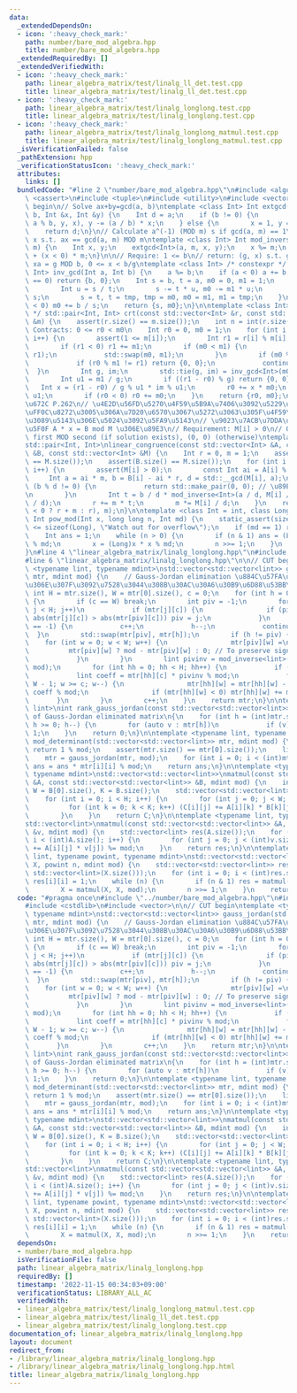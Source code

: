 ```yaml
---
data:
  _extendedDependsOn:
  - icon: ':heavy_check_mark:'
    path: number/bare_mod_algebra.hpp
    title: number/bare_mod_algebra.hpp
  _extendedRequiredBy: []
  _extendedVerifiedWith:
  - icon: ':heavy_check_mark:'
    path: linear_algebra_matrix/test/linalg_ll_det.test.cpp
    title: linear_algebra_matrix/test/linalg_ll_det.test.cpp
  - icon: ':heavy_check_mark:'
    path: linear_algebra_matrix/test/linalg_longlong.test.cpp
    title: linear_algebra_matrix/test/linalg_longlong.test.cpp
  - icon: ':heavy_check_mark:'
    path: linear_algebra_matrix/test/linalg_longlong_matmul.test.cpp
    title: linear_algebra_matrix/test/linalg_longlong_matmul.test.cpp
  _isVerificationFailed: false
  _pathExtension: hpp
  _verificationStatusIcon: ':heavy_check_mark:'
  attributes:
    links: []
  bundledCode: "#line 2 \"number/bare_mod_algebra.hpp\"\n#include <algorithm>\n#include\
    \ <cassert>\n#include <tuple>\n#include <utility>\n#include <vector>\n\n// CUT\
    \ begin\n// Solve ax+by=gcd(a, b)\ntemplate <class Int> Int extgcd(Int a, Int\
    \ b, Int &x, Int &y) {\n    Int d = a;\n    if (b != 0) {\n        d = extgcd(b,\
    \ a % b, y, x), y -= (a / b) * x;\n    } else {\n        x = 1, y = 0;\n    }\n\
    \    return d;\n}\n// Calculate a^(-1) (MOD m) s if gcd(a, m) == 1\n// Calculate\
    \ x s.t. ax == gcd(a, m) MOD m\ntemplate <class Int> Int mod_inverse(Int a, Int\
    \ m) {\n    Int x, y;\n    extgcd<Int>(a, m, x, y);\n    x %= m;\n    return x\
    \ + (x < 0) * m;\n}\n\n// Require: 1 <= b\n// return: (g, x) s.t. g = gcd(a, b),\
    \ xa = g MOD b, 0 <= x < b/g\ntemplate <class Int> /* constexpr */ std::pair<Int,\
    \ Int> inv_gcd(Int a, Int b) {\n    a %= b;\n    if (a < 0) a += b;\n    if (a\
    \ == 0) return {b, 0};\n    Int s = b, t = a, m0 = 0, m1 = 1;\n    while (t) {\n\
    \        Int u = s / t;\n        s -= t * u, m0 -= m1 * u;\n        auto tmp =\
    \ s;\n        s = t, t = tmp, tmp = m0, m0 = m1, m1 = tmp;\n    }\n    if (m0\
    \ < 0) m0 += b / s;\n    return {s, m0};\n}\n\ntemplate <class Int>\n/* constexpr\
    \ */ std::pair<Int, Int> crt(const std::vector<Int> &r, const std::vector<Int>\
    \ &m) {\n    assert(r.size() == m.size());\n    int n = int(r.size());\n    //\
    \ Contracts: 0 <= r0 < m0\n    Int r0 = 0, m0 = 1;\n    for (int i = 0; i < n;\
    \ i++) {\n        assert(1 <= m[i]);\n        Int r1 = r[i] % m[i], m1 = m[i];\n\
    \        if (r1 < 0) r1 += m1;\n        if (m0 < m1) {\n            std::swap(r0,\
    \ r1);\n            std::swap(m0, m1);\n        }\n        if (m0 % m1 == 0) {\n\
    \            if (r0 % m1 != r1) return {0, 0};\n            continue;\n      \
    \  }\n        Int g, im;\n        std::tie(g, im) = inv_gcd<Int>(m0, m1);\n\n\
    \        Int u1 = m1 / g;\n        if ((r1 - r0) % g) return {0, 0};\n\n     \
    \   Int x = (r1 - r0) / g % u1 * im % u1;\n        r0 += x * m0;\n        m0 *=\
    \ u1;\n        if (r0 < 0) r0 += m0;\n    }\n    return {r0, m0};\n}\n\n// \u87FB\
    \u672C P.262\n// \u4E2D\u56FD\u5270\u4F59\u5B9A\u7406\u3092\u5229\u7528\u3057\u3066\
    \uFF0C\u8272\u3005\u306A\u7D20\u6570\u3067\u5272\u3063\u305F\u4F59\u308A\u304B\
    \u3089\u5143\u306E\u5024\u3092\u5FA9\u5143\n// \u9023\u7ACB\u7DDA\u5F62\u5408\u540C\
    \u5F0F A * x = B mod M \u306E\u89E3\n// Requirement: M[i] > 0\n// Output: x =\
    \ first MOD second (if solution exists), (0, 0) (otherwise)\ntemplate <class Int>\n\
    std::pair<Int, Int>\nlinear_congruence(const std::vector<Int> &A, const std::vector<Int>\
    \ &B, const std::vector<Int> &M) {\n    Int r = 0, m = 1;\n    assert(A.size()\
    \ == M.size());\n    assert(B.size() == M.size());\n    for (int i = 0; i < (int)A.size();\
    \ i++) {\n        assert(M[i] > 0);\n        const Int ai = A[i] % M[i];\n   \
    \     Int a = ai * m, b = B[i] - ai * r, d = std::__gcd(M[i], a);\n        if\
    \ (b % d != 0) {\n            return std::make_pair(0, 0); // \u89E3\u306A\u3057\
    \n        }\n        Int t = b / d * mod_inverse<Int>(a / d, M[i] / d) % (M[i]\
    \ / d);\n        r += m * t;\n        m *= M[i] / d;\n    }\n    return std::make_pair((r\
    \ < 0 ? r + m : r), m);\n}\n\ntemplate <class Int = int, class Long = long long>\
    \ Int pow_mod(Int x, long long n, Int md) {\n    static_assert(sizeof(Int) * 2\
    \ <= sizeof(Long), \"Watch out for overflow\");\n    if (md == 1) return 0;\n\
    \    Int ans = 1;\n    while (n > 0) {\n        if (n & 1) ans = (Long)ans * x\
    \ % md;\n        x = (Long)x * x % md;\n        n >>= 1;\n    }\n    return ans;\n\
    }\n#line 4 \"linear_algebra_matrix/linalg_longlong.hpp\"\n#include <cstdlib>\n\
    #line 6 \"linear_algebra_matrix/linalg_longlong.hpp\"\n\n// CUT begin\ntemplate\
    \ <typename lint, typename mdint>\nstd::vector<std::vector<lint>> gauss_jordan(std::vector<std::vector<lint>>\
    \ mtr, mdint mod) {\n    // Gauss-Jordan elimination \u884C\u57FA\u672C\u5909\u5F62\
    \u306E\u307F\u3092\u7528\u3044\u308B\u30AC\u30A6\u30B9\u6D88\u53BB\u6CD5\n   \
    \ int H = mtr.size(), W = mtr[0].size(), c = 0;\n    for (int h = 0; h < H; h++)\
    \ {\n        if (c == W) break;\n        int piv = -1;\n        for (int j = h;\
    \ j < H; j++)\n            if (mtr[j][c]) {\n                if (piv == -1 or\
    \ abs(mtr[j][c]) > abs(mtr[piv][c])) piv = j;\n            }\n        if (piv\
    \ == -1) {\n            c++;\n            h--;\n            continue;\n      \
    \  }\n        std::swap(mtr[piv], mtr[h]);\n        if (h != piv) {\n        \
    \    for (int w = 0; w < W; w++) {\n                mtr[piv][w] =\n          \
    \          mtr[piv][w] ? mod - mtr[piv][w] : 0; // To preserve sign of determinant\n\
    \            }\n        }\n        lint pivinv = mod_inverse<lint>(mtr[h][c],\
    \ mod);\n        for (int hh = 0; hh < H; hh++) {\n            if (hh == h) continue;\n\
    \            lint coeff = mtr[hh][c] * pivinv % mod;\n            for (int w =\
    \ W - 1; w >= c; w--) {\n                mtr[hh][w] = mtr[hh][w] - mtr[h][w] *\
    \ coeff % mod;\n                if (mtr[hh][w] < 0) mtr[hh][w] += mod;\n     \
    \       }\n        }\n        c++;\n    }\n    return mtr;\n}\n\ntemplate <typename\
    \ lint>\nint rank_gauss_jordan(const std::vector<std::vector<lint>> &mtr) // Rank\
    \ of Gauss-Jordan eliminated matrix\n{\n    for (int h = (int)mtr.size() - 1;\
    \ h >= 0; h--) {\n        for (auto v : mtr[h])\n            if (v) return h +\
    \ 1;\n    }\n    return 0;\n}\n\ntemplate <typename lint, typename mdint>\nlint\
    \ mod_determinant(std::vector<std::vector<lint>> mtr, mdint mod) {\n    if (mtr.empty())\
    \ return 1 % mod;\n    assert(mtr.size() == mtr[0].size());\n    lint ans = 1;\n\
    \    mtr = gauss_jordan(mtr, mod);\n    for (int i = 0; i < (int)mtr.size(); i++)\
    \ ans = ans * mtr[i][i] % mod;\n    return ans;\n}\n\ntemplate <typename lint,\
    \ typename mdint>\nstd::vector<std::vector<lint>>\nmatmul(const std::vector<std::vector<lint>>\
    \ &A, const std::vector<std::vector<lint>> &B, mdint mod) {\n    int H = A.size(),\
    \ W = B[0].size(), K = B.size();\n    std::vector<std::vector<lint>> C(H, std::vector<lint>(W));\n\
    \    for (int i = 0; i < H; i++) {\n        for (int j = 0; j < W; j++) {\n  \
    \          for (int k = 0; k < K; k++) (C[i][j] += A[i][k] * B[k][j]) %= mod;\n\
    \        }\n    }\n    return C;\n}\n\ntemplate <typename lint, typename mdint>\n\
    std::vector<lint>\nmatmul(const std::vector<std::vector<lint>> &A, const std::vector<lint>\
    \ &v, mdint mod) {\n    std::vector<lint> res(A.size());\n    for (int i = 0;\
    \ i < (int)A.size(); i++) {\n        for (int j = 0; j < (int)v.size(); j++) (res[i]\
    \ += A[i][j] * v[j]) %= mod;\n    }\n    return res;\n}\n\ntemplate <typename\
    \ lint, typename powint, typename mdint>\nstd::vector<std::vector<lint>> matpower(std::vector<std::vector<lint>>\
    \ X, powint n, mdint mod) {\n    std::vector<std::vector<lint>> res(X.size(),\
    \ std::vector<lint>(X.size()));\n    for (int i = 0; i < (int)res.size(); i++)\
    \ res[i][i] = 1;\n    while (n) {\n        if (n & 1) res = matmul(res, X, mod);\n\
    \        X = matmul(X, X, mod);\n        n >>= 1;\n    }\n    return res;\n}\n"
  code: "#pragma once\n#include \"../number/bare_mod_algebra.hpp\"\n#include <cassert>\n\
    #include <cstdlib>\n#include <vector>\n\n// CUT begin\ntemplate <typename lint,\
    \ typename mdint>\nstd::vector<std::vector<lint>> gauss_jordan(std::vector<std::vector<lint>>\
    \ mtr, mdint mod) {\n    // Gauss-Jordan elimination \u884C\u57FA\u672C\u5909\u5F62\
    \u306E\u307F\u3092\u7528\u3044\u308B\u30AC\u30A6\u30B9\u6D88\u53BB\u6CD5\n   \
    \ int H = mtr.size(), W = mtr[0].size(), c = 0;\n    for (int h = 0; h < H; h++)\
    \ {\n        if (c == W) break;\n        int piv = -1;\n        for (int j = h;\
    \ j < H; j++)\n            if (mtr[j][c]) {\n                if (piv == -1 or\
    \ abs(mtr[j][c]) > abs(mtr[piv][c])) piv = j;\n            }\n        if (piv\
    \ == -1) {\n            c++;\n            h--;\n            continue;\n      \
    \  }\n        std::swap(mtr[piv], mtr[h]);\n        if (h != piv) {\n        \
    \    for (int w = 0; w < W; w++) {\n                mtr[piv][w] =\n          \
    \          mtr[piv][w] ? mod - mtr[piv][w] : 0; // To preserve sign of determinant\n\
    \            }\n        }\n        lint pivinv = mod_inverse<lint>(mtr[h][c],\
    \ mod);\n        for (int hh = 0; hh < H; hh++) {\n            if (hh == h) continue;\n\
    \            lint coeff = mtr[hh][c] * pivinv % mod;\n            for (int w =\
    \ W - 1; w >= c; w--) {\n                mtr[hh][w] = mtr[hh][w] - mtr[h][w] *\
    \ coeff % mod;\n                if (mtr[hh][w] < 0) mtr[hh][w] += mod;\n     \
    \       }\n        }\n        c++;\n    }\n    return mtr;\n}\n\ntemplate <typename\
    \ lint>\nint rank_gauss_jordan(const std::vector<std::vector<lint>> &mtr) // Rank\
    \ of Gauss-Jordan eliminated matrix\n{\n    for (int h = (int)mtr.size() - 1;\
    \ h >= 0; h--) {\n        for (auto v : mtr[h])\n            if (v) return h +\
    \ 1;\n    }\n    return 0;\n}\n\ntemplate <typename lint, typename mdint>\nlint\
    \ mod_determinant(std::vector<std::vector<lint>> mtr, mdint mod) {\n    if (mtr.empty())\
    \ return 1 % mod;\n    assert(mtr.size() == mtr[0].size());\n    lint ans = 1;\n\
    \    mtr = gauss_jordan(mtr, mod);\n    for (int i = 0; i < (int)mtr.size(); i++)\
    \ ans = ans * mtr[i][i] % mod;\n    return ans;\n}\n\ntemplate <typename lint,\
    \ typename mdint>\nstd::vector<std::vector<lint>>\nmatmul(const std::vector<std::vector<lint>>\
    \ &A, const std::vector<std::vector<lint>> &B, mdint mod) {\n    int H = A.size(),\
    \ W = B[0].size(), K = B.size();\n    std::vector<std::vector<lint>> C(H, std::vector<lint>(W));\n\
    \    for (int i = 0; i < H; i++) {\n        for (int j = 0; j < W; j++) {\n  \
    \          for (int k = 0; k < K; k++) (C[i][j] += A[i][k] * B[k][j]) %= mod;\n\
    \        }\n    }\n    return C;\n}\n\ntemplate <typename lint, typename mdint>\n\
    std::vector<lint>\nmatmul(const std::vector<std::vector<lint>> &A, const std::vector<lint>\
    \ &v, mdint mod) {\n    std::vector<lint> res(A.size());\n    for (int i = 0;\
    \ i < (int)A.size(); i++) {\n        for (int j = 0; j < (int)v.size(); j++) (res[i]\
    \ += A[i][j] * v[j]) %= mod;\n    }\n    return res;\n}\n\ntemplate <typename\
    \ lint, typename powint, typename mdint>\nstd::vector<std::vector<lint>> matpower(std::vector<std::vector<lint>>\
    \ X, powint n, mdint mod) {\n    std::vector<std::vector<lint>> res(X.size(),\
    \ std::vector<lint>(X.size()));\n    for (int i = 0; i < (int)res.size(); i++)\
    \ res[i][i] = 1;\n    while (n) {\n        if (n & 1) res = matmul(res, X, mod);\n\
    \        X = matmul(X, X, mod);\n        n >>= 1;\n    }\n    return res;\n}\n"
  dependsOn:
  - number/bare_mod_algebra.hpp
  isVerificationFile: false
  path: linear_algebra_matrix/linalg_longlong.hpp
  requiredBy: []
  timestamp: '2022-11-15 00:34:03+09:00'
  verificationStatus: LIBRARY_ALL_AC
  verifiedWith:
  - linear_algebra_matrix/test/linalg_longlong_matmul.test.cpp
  - linear_algebra_matrix/test/linalg_ll_det.test.cpp
  - linear_algebra_matrix/test/linalg_longlong.test.cpp
documentation_of: linear_algebra_matrix/linalg_longlong.hpp
layout: document
redirect_from:
- /library/linear_algebra_matrix/linalg_longlong.hpp
- /library/linear_algebra_matrix/linalg_longlong.hpp.html
title: linear_algebra_matrix/linalg_longlong.hpp
---
```

